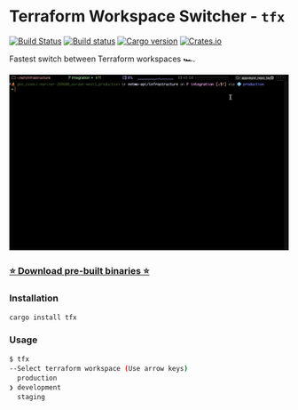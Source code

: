 # Terraform Workspace Switcher - `tfx`

[![Build Status](https://travis-ci.org/FGRibreau/terraform-workspace-switcher.svg?branch=master)](https://travis-ci.org/FGRibreau/terraform-workspace-switcher) [![Build status](https://ci.appveyor.com/api/projects/status/9xsw4bboduma93tv/branch/master?svg=true)](https://ci.appveyor.com/project/FGRibreau/terraform-workspace-switcher/branch/master) [![Cargo version](https://img.shields.io/crates/v/kubectx.svg)](https://crates.io/crates/kubectx) [![Crates.io](https://img.shields.io/crates/d/kubectx.svg)](https://crates.io/crates/kubectx) 


Fastest switch between Terraform workspaces 🏎.

![tfx](/docs/demo.gif)


### [⭐️ Download pre-built binaries ⭐️](https://github.com/FGRibreau/terraform-workspace-switcher/releases)

### Installation

```shell
cargo install tfx
```

### Usage

```sh
$ tfx
--Select terraform workspace (Use arrow keys)
  production
❯ development
  staging
```
